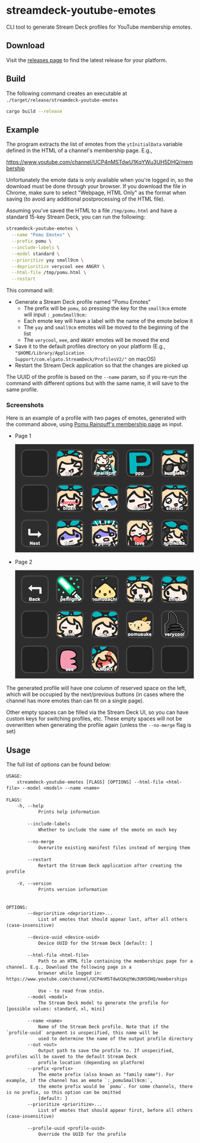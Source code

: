 # streamdeck-youtube-emotes

CLI tool to generate Stream Deck profiles for YouTube membership emotes.

## Download

Visit the [releases page](https://github.com/walfie/streamdeck-youtube-emotes/releases)
to find the latest release for your platform.

## Build

The following command creates an executable at `./target/release/streamdeck-youtube-emotes`

```sh
cargo build --release
```

## Example

The program extracts the list of emotes from the `ytInitialData` variable
defined in the HTML of a channel's membership page. E.g.,

<https://www.youtube.com/channel/UCP4nMSTdwU1KqYWu3UH5DHQ/membership>

Unfortunately the emote data is only available when you're logged in, so the
download must be done through your browser. If you download the file in Chrome,
make sure to select "Webpage, HTML Only" as the format when saving (to avoid
any additional postprocessing of the HTML file).

Assuming you've saved the HTML to a file `/tmp/pomu.html` and have a standard
15-key Stream Deck, you can run the following:

```sh
streamdeck-youtube-emotes \
  --name "Pomu Emotes" \
  --prefix pomu \
  --include-labels \
  --model standard \
  --prioritize yay small9cm \
  --deprioritize verycool eee ANGRY \
  --html-file /tmp/pomu.html \
  --restart
```

This command will:

* Generate a Stream Deck profile named "Pomu Emotes"
  * The prefix will be `pomu`, so pressing the key for the `small9cm` emote
    will input `:_pomuSmall9cm:`
  * Each emote key will have a label with the name of the emote below it
  * The `yay` and `small9cm` emotes will be moved to the beginning of the list
  * The `verycool`, `eee`, and `ANGRY` emotes will be moved the end
* Save it to the default profiles directory on your platform
  (E.g., `"$HOME/Library/Application Support/com.elgato.StreamDeck/ProfilesV2/"`
  on macOS)
* Restart the Stream Deck application so that the changes are picked up

The UUID of the profile is based on the `--name` param, so if you re-run the
command with different options but with the same name, it will save to the same
profile.

### Screenshots

Here is an example of a profile with two pages of emotes, generated with the
command above, using [Pomu Rainpuff's membership page][Pomu] as input.

* Page 1

  ![Profile page 1](./docs/profile-page1.png)

* Page 2

  ![Profile page 2](./docs/profile-page2.png)

The generated profile will have one column of reserved space on the left, which
will be occupied by the next/previous buttons (in cases where the channel has
more emotes than can fit on a single page).

Other empty spaces can be filled via the Stream Deck UI, so you can have custom
keys for switching profiles, etc. These empty spaces will not be overwritten
when generating the profile again (unless the `--no-merge` flag is set)

[Pomu]: https://www.youtube.com/channel/UCP4nMSTdwU1KqYWu3UH5DHQ/membership

## Usage

The full list of options can be found below:

```
USAGE:
    streamdeck-youtube-emotes [FLAGS] [OPTIONS] --html-file <html-file> --model <model> --name <name>

FLAGS:
    -h, --help
            Prints help information

        --include-labels
            Whether to include the name of the emote on each key

        --no-merge
            Overwrite existing manifest files instead of merging them

        --restart
            Restart the Stream Deck application after creating the profile

    -V, --version
            Prints version information


OPTIONS:
        --deprioritize <deprioritize>...
            List of emotes that should appear last, after all others (case-insensitive)

        --device-uuid <device-uuid>
            Device UUID for the Stream Deck [default: ]

        --html-file <html-file>
            Path to an HTML file containing the memberships page for a channel. E.g., Download the following page in a
            browser while logged in: https://www.youtube.com/channel/UCP4nMSTdwU1KqYWu3UH5DHQ/memberships

            Use - to read from stdin.
        --model <model>
            The Stream Deck model to generate the profile for [possible values: standard, xl, mini]

        --name <name>
            Name of the Stream Deck profile. Note that if the `profile-uuid` argument is unspecified, this name will be
            used to determine the name of the output profile directory
        --out <out>
            Output path to save the profile to. If unspecified, profiles will be saved to the default Stream Deck
            profile location (depending on platform)
        --prefix <prefix>
            The emote prefix (also known as "family name"). For example, if the channel has an emote `:_pomuSmall9cm:`,
            the emote prefix would be `pomu`. For some channels, there is no prefix, so this option can be omitted
            [default: ]
        --prioritize <prioritize>...
            List of emotes that should appear first, before all others (case-insensitive)

        --profile-uuid <profile-uuid>
            Override the UUID for the profile

```

